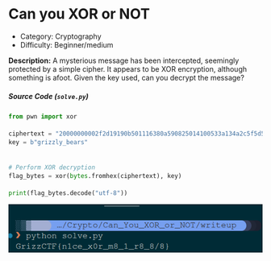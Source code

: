 # Can you XOR or NOT
- Category: Cryptography
- Difficulty: Beginner/medium

**Description:** A mysterious message has been intercepted, seemingly protected by a simple cipher. It appears to be XOR encryption, although something is afoot. Given the key used, can you decrypt the message?

##### Source Code (`solve.py`)
```python
from pwn import xor

ciphertext = "20000000002f2d19190b501116380a590825014100533a134a2c5f5d5107"
key = b"grizzly_bears"


# Perform XOR decryption
flag_bytes = xor(bytes.fromhex(ciphertext), key)

print(flag_bytes.decode("utf-8"))

```
![alt text](image.png)


